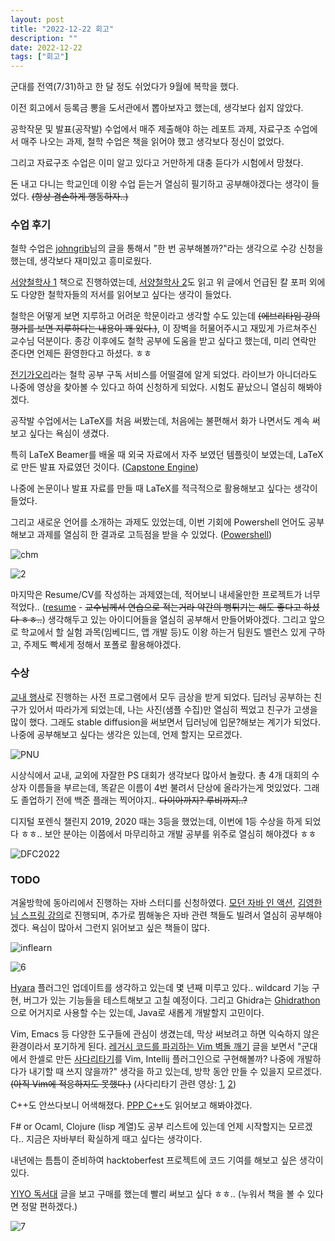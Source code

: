 ```yaml
---
layout: post
title: "2022-12-22 회고"
description: ""
date: 2022-12-22
tags: ["회고"]
---
```


군대를 전역(7/31)하고 한 달 정도 쉬었다가 9월에 복학을 했다.

이전 회고에서 등록금 뽕을 도서관에서 뽑아보자고 했는데, 생각보다 쉽지 않았다.

공학작문 및 발표(공작발) 수업에서 매주 제출해야 하는 레포트 과제, 자료구조 수업에서 매주 나오는 과제, 철학 수업은 책을 읽어야 했고 생각보다 정신이 없었다.

그리고 자료구조 수업은 이미 알고 있다고 거만하게 대충 듣다가 시험에서 망쳤다.

돈 내고 다니는 학교인데 이왕 수업 듣는거 열심히 필기하고 공부해야겠다는 생각이 들었다. ~~(항상 겸손하게 행동하자..)~~

### 수업 후기

철학 수업은 <a href="https://johngrib.github.io/wiki/my-favorite-books/">johngrib</a>님의 글을 통해서 "한 번 공부해볼까?"라는 생각으로 수강 신청을 했는데, 생각보다 재미있고 흥미로웠다.

<a href="http://www.yes24.com/Product/Goods/24463716">서양철학사 1</a> 책으로 진행하였는데, <a href="http://www.yes24.com/Product/Goods/24463732">서양철학사 2</a>도 읽고 위 글에서 언급된 칼 포퍼 외에도 다양한 철학자들의 저서를 읽어보고 싶다는 생각이 들었다.

철학은 어떻게 보면 지루하고 어려운 학문이라고 생각할 수도 있는데 ~~(에브리타임 강의 평가를 보면 지루하다는 내용이 꽤 있다.)~~, 이 장벽을 허물어주시고 재밌게 가르쳐주신 교수님 덕분이다. 종강 이후에도 철학 공부에 도움을 받고 싶다고 했는데, 미리 연락만 준다면 언제든 환영한다고 하셨다. ㅎㅎ 

<a href="https://philo-electro-ray.org/">전기가오리</a>라는 철학 공부 구독 서비스를 어떨결에 알게 되었다. 라이브가 아니더라도 나중에 영상을 찾아볼 수 있다고 하여 신청하게 되었다. 시험도 끝났으니 열심히 해봐야겠다.

공작발 수업에서는 LaTeX를 처음 써봤는데, 처음에는 불편해서 화가 나면서도 계속 써보고 싶다는 욕심이 생겼다.

특히 LaTeX Beamer를 배울 때 외국 자료에서 자주 보였던 템플릿이 보였는데, LaTeX로 만든 발표 자료였던 것이다. (<a href="https://www.capstone-engine.org/BHUSA2014-capstone.pdf">Capstone Engine</a>)

나중에 논문이나 발표 자료를 만들 때 LaTeX를 적극적으로 활용해보고 싶다는 생각이 들었다.

그리고 새로운 언어를 소개하는 과제도 있었는데, 이번 기회에 Powershell 언어도 공부해보고 과제를 열심히 한 결과로 고득점을 받을 수 있었다. (<a href="https://hyuunnn.github.io/2022/11/12/powershell-feature/">Powershell</a>)

![chm](/assets/images/2022_12_22/5.png)

![2](/assets/images/2022_12_22/2.png)

마지막은 Resume/CV를 작성하는 과제였는데, 적어보니 내세울만한 프로젝트가 너무 적었다.. (<a href="/assets/files/이현_resume.pdf">resume</a> - ~~교수님께서 연습으로 적는거라 약간의 뻥튀기는 해도 좋다고 하셨다 ㅎㅎ..~~) 생각해두고 있는 아이디어들을 열심히 공부해서 만들어봐야겠다. 그리고 앞으로 학교에서 할 실험 과목(임베디드, 앱 개발 등)도 이왕 하는거 팀원도 밸런스 있게 구하고, 주제도 빡세게 정해서 포폴로 활용해야겠다.

### 수상

<a href="https://sites.google.com/pusan.ac.kr/pnucse-techweek">교내 행사</a>로 진행하는 사전 프로그램에서 모두 금상을 받게 되었다. 딥러닝 공부하는 친구가 있어서 따라가게 되었는데, 나는 사진(샘플 수집)만 열심히 찍었고 친구가 고생을 많이 했다. 그래도 stable diffusion을 써보면서 딥러닝에 입문?해보는 계기가 되었다. 나중에 공부해보고 싶다는 생각은 있는데, 언제 할지는 모르겠다.

![PNU](/assets/images/2022_12_22/4.jpg)

시상식에서 교내, 교외에 자잘한 PS 대회가 생각보다 많아서 놀랐다. 총 4개 대회의 수상자 이름들을 부르는데, 똑같은 이름이 4번 불려서 단상에 올라가는게 멋있었다. 그래도 졸업하기 전에 백준 플래는 찍어야지.. ~~다이아까지? 루비까지..?~~

디지털 포렌식 챌린지 2019, 2020 때는 3등을 했었는데, 이번에 1등 수상을 하게 되었다 ㅎㅎ.. 보안 분야는 이쯤에서 마무리하고 개발 공부를 위주로 열심히 해야겠다 ㅎㅎ

![DFC2022](/assets/images/2022_12_22/3.jpg)

### TODO

겨울방학에 동아리에서 진행하는 자바 스터디를 신청하였다. <a href="http://www.yes24.com/Product/Goods/77125987">모던 자바 인 액션</a>, <a href="https://www.inflearn.com/users/@yh">김영한님 스프링 강의</a>로 진행되며, 추가로 찜해놓은 자바 관련 책들도 빌려서 열심히 공부해야겠다. 욕심이 많아서 그런지 읽어보고 싶은 책들이 많다.

![inflearn](/assets/images/2022_12_22/1.png)

![6](/assets/images/2022_12_22/6.png)

<a href="https://github.com/hyuunnn/Hyara">Hyara</a> 플러그인 업데이트를 생각하고 있는데 몇 년째 미루고 있다.. wildcard 기능 구현, 버그가 있는 기능들을 테스트해보고 고칠 예정이다. 그리고 Ghidra는 <a href="https://github.com/mandiant/Ghidrathon">Ghidrathon</a>으로 어거지로 사용할 수는 있는데, Java로 새롭게 개발할지 고민이다. 

Vim, Emacs 등 다양한 도구들에 관심이 생겼는데, 막상 써보려고 하면 익숙하지 않은 환경이라서 포기하게 된다. <a href="https://techblog.woowahan.com/2526/">레거시 코드를 파괴하는 Vim 벽돌 깨기</a> 글을 보면서 "군대에서 한셀로 만든 <a href="https://github.com/hyuunnn/Hancell_sadari">사다리타기</a>를 Vim, Intellij 플러그인으로 구현해볼까? 나중에 개발하다가 내기할 때 쓰지 않을까?" 생각을 하고 있는데, 방학 동안 만들 수 있을지 모르겠다. ~~(아직 Vim에 적응하지도 못했다.)~~
(사다리타기 관련 영상: <a href="https://youtu.be/tCiefesHktk">1</a>, <a href="https://youtu.be/NjIsRV7xnHs">2</a>)


C++도 안쓰다보니 어색해졌다. <a href="http://www.yes24.com/Product/Goods/23207535">PPP C++</a>도 읽어보고 해봐야겠다. 

F# or Ocaml, Clojure (lisp 계열)도 공부 리스트에 있는데 언제 시작할지는 모르겠다.. 지금은 자바부터 확실하게 때고 싶다는 생각이다.

내년에는 틈틈이 준비하여 hacktoberfest 프로젝트에 코드 기여를 해보고 싶은 생각이 있다.

<a href="https://johngrib.github.io/wiki/my-desk-environment/#yiyo-%EB%8F%85%EC%84%9C%EB%8C%80">YIYO 독서대</a> 글을 보고 구매를 했는데 빨리 써보고 싶다 ㅎㅎ.. (누워서 책을 볼 수 있다면 정말 편하겠다.)

![7](/assets/images/2022_12_22/7.png)
